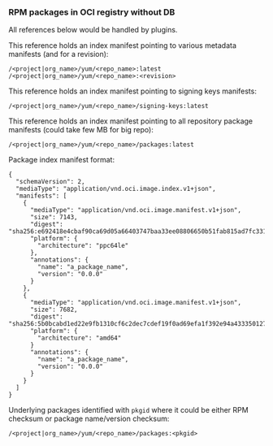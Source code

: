 ### RPM packages in OCI registry without DB

All references below would be handled by plugins.

This reference holds an index manifest pointing to various metadata manifests (and for a revision):

```
/<project|org_name>/yum/<repo_name>:latest
/<project|org_name>/yum/<repo_name>:<revision>
```

This reference holds an index manifest pointing to signing keys manifests:

```
/<project|org_name>/yum/<repo_name>/signing-keys:latest
```

This reference holds an index manifest pointing to all repository package manifests (could take few MB for big repo):

```
/<project|org_name>/yum/<repo_name>/packages:latest
```

Package index manifest format:
```
{
  "schemaVersion": 2,
  "mediaType": "application/vnd.oci.image.index.v1+json",
  "manifests": [
    {
      "mediaType": "application/vnd.oci.image.manifest.v1+json",
      "size": 7143,
      "digest": "sha256:e692418e4cbaf90ca69d05a66403747baa33ee08806650b51fab815ad7fc331f",
      "platform": {
        "architecture": "ppc64le"
      },
      "annotations": {
        "name": "a_package_name",
        "version": "0.0.0"
      }
    },
    {
      "mediaType": "application/vnd.oci.image.manifest.v1+json",
      "size": 7682,
      "digest": "sha256:5b0bcabd1ed22e9fb1310cf6c2dec7cdef19f0ad69efa1f392e94a4333501270",
      "platform": {
        "architecture": "amd64"
      }
      "annotations": {
        "name": "a_package_name",
        "version": "0.0.0"
      }
    }
  ]
}
```

Underlying packages identified with `pkgid` where it could be either RPM checksum or package name/version checksum:

```
/<project|org_name>/yum/<repo_name>/packages:<pkgid>
```
